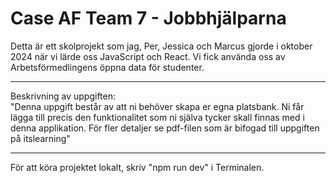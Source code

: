 # Case AF Team 7 - Jobbhjälparna

Detta är ett skolprojekt som jag, Per, Jessica och Marcus gjorde i oktober 2024 när vi lärde oss JavaScript och React. Vi fick använda oss av Arbetsförmedlingens öppna data för studenter.

<hr>  

Beskrivning av uppgiften:  
"Denna uppgift består av att ni behöver skapa er egna platsbank. Ni får lägga till precis den funktionalitet som ni själva tycker skall finnas med i denna applikation. För fler detaljer se pdf-filen som är bifogad till uppgiften på itslearning"  
<hr>

För att köra projektet lokalt, skriv "npm run dev" i Terminalen.


